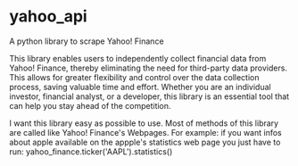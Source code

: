 # yahoo_api
A python library to scrape Yahoo! Finance

This library enables users to independently collect financial data from Yahoo! Finance, thereby eliminating the need for third-party data providers. This allows for greater flexibility and control over the data collection process, saving valuable time and effort. Whether you are an individual investor, financial analyst, or a developer, this library is an essential tool that can help you stay ahead of the competition.

I want this library easy as possible to use. Most of methods of this library are called like Yahoo! Finance's Webpages. 
For example: if you want infos about apple available on the appple's statistics web page you just have to run: yahoo_finance.ticker('AAPL').statistics()
